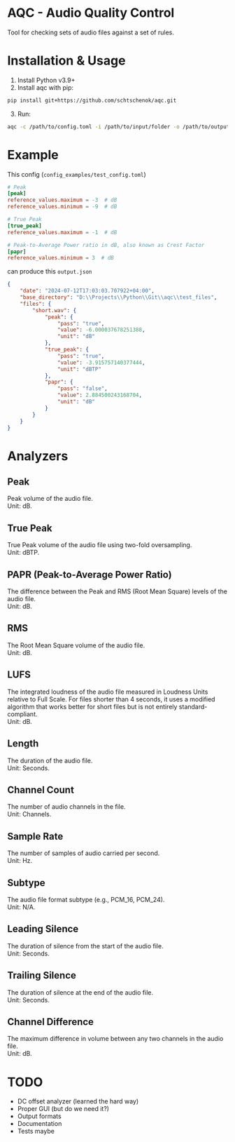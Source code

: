 # AQC - Audio Quality Control

Tool for checking sets of audio files against a set of rules.

# Installation & Usage
1. Install Python v3.9+
2. Install aqc with pip:
```bash
pip install git+https://github.com/schtschenok/aqc.git
```
3. Run:
```bash
aqc -c /path/to/config.toml -i /path/to/input/folder -o /path/to/output/file.json
```

# Example
This config (`config_examples/test_config.toml`)
```toml
# Peak
[peak]
reference_values.maximum = -3  # dB
reference_values.minimum = -9  # dB

# True Peak
[true_peak]
reference_values.maximum = -1  # dB

# Peak-to-Average Power ratio in dB, also known as Crest Factor
[papr]
reference_values.minimum = 3  # dB
```
can produce this `output.json`
```json
{
    "date": "2024-07-12T17:03:03.707922+04:00",
    "base_directory": "D:\\Projects\\Python\\Git\\aqc\\test_files",
    "files": {
        "short.wav": {
            "peak": {
                "pass": "true",
                "value": -6.000037678251388,
                "unit": "dB"
            },
            "true_peak": {
                "pass": "true",
                "value": -3.915757140377444,
                "unit": "dBTP"
            },
            "papr": {
                "pass": "false",
                "value": 2.884500243168704,
                "unit": "dB"
            }
        }
    }
}
```

# Analyzers

## Peak
Peak volume of the audio file.  
Unit: dB.

## True Peak
True Peak volume of the audio file using two-fold oversampling.  
Unit: dBTP.

## PAPR (Peak-to-Average Power Ratio)
The difference between the Peak and RMS (Root Mean Square) levels of the audio file.  
Unit: dB.

## RMS
The Root Mean Square volume of the audio file.  
Unit: dB.

## LUFS
The integrated loudness of the audio file measured in Loudness Units relative to Full Scale. For files shorter than 4 seconds, it uses a modified algorithm that works better for short files but is not entirely standard-compliant.  
Unit: dB.

## Length
The duration of the audio file.  
Unit: Seconds.

## Channel Count
The number of audio channels in the file.  
Unit: Channels.

## Sample Rate
The number of samples of audio carried per second.  
Unit: Hz.

## Subtype
The audio file format subtype (e.g., PCM_16, PCM_24).  
Unit: N/A.

## Leading Silence
The duration of silence from the start of the audio file.  
Unit: Seconds.

## Trailing Silence
The duration of silence at the end of the audio file.  
Unit: Seconds.

## Channel Difference
The maximum difference in volume between any two channels in the audio file.  
Unit: dB.

# TODO
* DC offset analyzer (learned the hard way)
* Proper GUI (but do we need it?)
* Output formats
* Documentation
* Tests maybe

